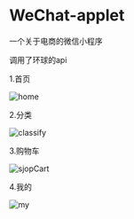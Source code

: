 # WeChat-applet
一个关于电商的微信小程序

调用了环球的api

1.首页

![home](https://rcyan.github.io/WeChat-applet/images/homeScreen.jpg) 

2.分类

![classify](https://rcyan.github.io/WeChat-applet/images/classifyScreen.jpg)

3.购物车

![sjopCart](https://rcyan.github.io/WeChat-applet/images/cartScreen.jpg)

4.我的

![my](https://rcyan.github.io/WeChat-applet/images/myScreen.jpg)

